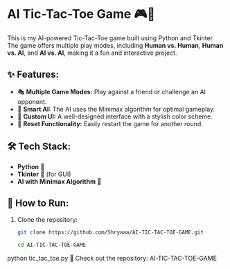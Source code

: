 # AI Tic-Tac-Toe Game 🎮🤖  

This is my AI-powered Tic-Tac-Toe game built using Python and Tkinter. The game offers multiple play modes, including **Human vs. Human**, **Human vs. AI**, and **AI vs. AI**, making it a fun and interactive project.  

## ✨ Features:
- 🎭 **Multiple Game Modes:** Play against a friend or challenge an AI opponent.  
- 🧠 **Smart AI:** The AI uses the Minimax algorithm for optimal gameplay.  
- 🎨 **Custom UI:** A well-designed interface with a stylish color scheme.  
- 🔄 **Reset Functionality:** Easily restart the game for another round.  

## 🛠️ Tech Stack:
- **Python** 🐍  
- **Tkinter** 🎨 (for GUI)  
- **AI with Minimax Algorithm** 🤖  

## 📌 How to Run:
1. Clone the repository:  
   ```bash
   git clone https://github.com/Shryaaa/AI-TIC-TAC-TOE-GAME.git

   cd AI-TIC-TAC-TOE-GAME
python tic_tac_toe.py
🔗 Check out the repository: AI-TIC-TAC-TOE-GAME



